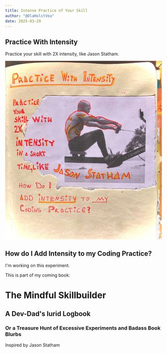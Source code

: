 ```yaml
---
title: Intense Practice of Your Skill
author: "@OlaHolstVea"
date: 2025-03-29
---
```


## Practice With Intensity

Practice your skill with 2X intensity, like Jason Statham. 

![](./a-jason.jpeg)

## How do I Add Intensity to my Coding Practice?

I'm working on this experiment.


This is part of my coming book:

# The Mindful Skillbuilder

## A Dev-Dad's lurid Logbook

### Or a Treasure Hunt of Excessive Experiments and Badass Book Blurbs

<!-- ![](./book-cover-02.jpeg) -->

Inspired by Jason Statham
<!-- [Guy Windsor](https://swordschool.shop/pages/about) and [Send Edition](https://www.youtube.com/@SendEdition) -->

<!-- ![](quiet-feet-1.jpeg) -->
